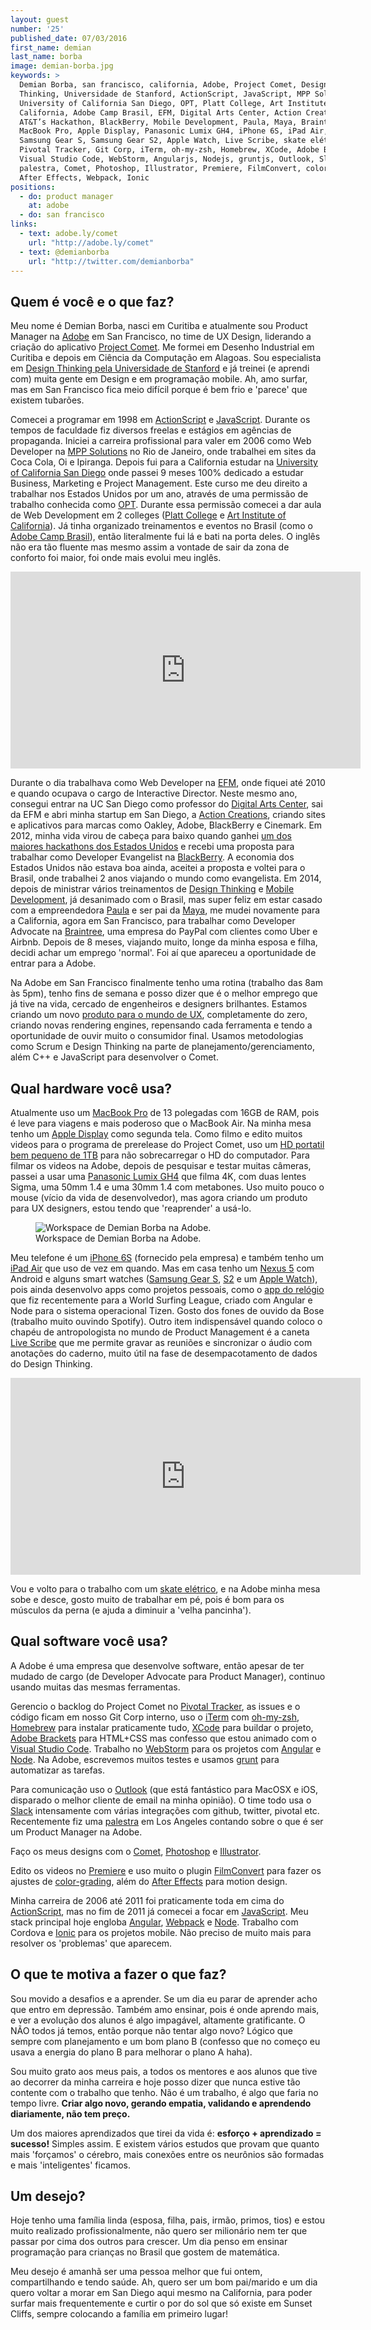 ```yaml
---
layout: guest
number: '25'
published_date: 07/03/2016
first_name: demian
last_name: borba
image: demian-borba.jpg
keywords: >
  Demian Borba, san francisco, california, Adobe, Project Comet, Design
  Thinking, Universidade de Stanford, ActionScript, JavaScript, MPP Solutions,
  University of California San Diego, OPT, Platt College, Art Institute of
  California, Adobe Camp Brasil, EFM, Digital Arts Center, Action Creations,
  AT&T’s Hackathon, BlackBerry, Mobile Development, Paula, Maya, Braintree,
  MacBook Pro, Apple Display, Panasonic Lumix GH4, iPhone 6S, iPad Air, Nexus 5,
  Samsung Gear S, Samsung Gear S2, Apple Watch, Live Scribe, skate elétrico,
  Pivotal Tracker, Git Corp, iTerm, oh-my-zsh, Homebrew, XCode, Adobe Brackets,
  Visual Studio Code, WebStorm, Angularjs, Nodejs, gruntjs, Outlook, Slack,
  palestra, Comet, Photoshop, Illustrator, Premiere, FilmConvert, color-grading,
  After Effects, Webpack, Ionic
positions:
  - do: product manager
    at: adobe
  - do: san francisco
links:
  - text: adobe.ly/comet
    url: "http://adobe.ly/comet"
  - text: @demianborba
    url: "http://twitter.com/demianborba"
---
```



## Quem é você e o que faz?

Meu nome é Demian Borba, nasci em Curitiba e atualmente sou Product Manager na
[Adobe][adobe] em San Francisco, no time de UX Design, liderando a criação do
aplicativo [Project Comet][comet]. Me formei em Desenho Industrial em Curitiba e
depois em Ciência da Computação em Alagoas. Sou especialista em
[Design Thinking pela Universidade de Stanford][stanford] e já treinei (e
aprendi com) muita gente em Design e em programação mobile. Ah, amo surfar, mas
em San Francisco fica meio difícil porque é bem frio e 'parece' que existem
tubarões.

Comecei a programar em 1998 em [ActionScript][as] e [JavaScript][js]. Durante os
tempos de faculdade fiz diversos freelas e estágios em agências de propaganda.
Iniciei a carreira profissional para valer em 2006 como Web Developer na
[MPP Solutions][mpp] no Rio de Janeiro, onde trabalhei em sites da Coca Cola, Oi
e Ipiranga. Depois fui para a California estudar na
[University of California San Diego][ucsd] onde passei 9 meses 100% dedicado a
estudar Business, Marketing e Project Management. Este curso me deu direito a
trabalhar nos Estados Unidos por um ano, através de uma permissão de trabalho
conhecida como [OPT][opt]. Durante essa permissão comecei a dar aula de Web
Development em 2 colleges ([Platt College][platt] e
[Art Institute of California][art-institute]). Já tinha organizado treinamentos
e eventos no Brasil (como o [Adobe Camp Brasil][adobe-camp]), então
literalmente fui lá e bati na porta deles. O inglês não era tão fluente mas
mesmo assim a vontade de sair da zona de conforto foi maior, foi onde mais
evolui meu inglês.

<div class="video-fit video-ratio-16-9">
  <iframe width="560" height="315"
    src="https://www.youtube.com/embed/qJTmGcGzsqg" frameborder="0"
    allowfullscreen></iframe>
</div>

Durante o dia trabalhava como Web Developer na [EFM][efm], onde fiquei até 2010
e quando ocupava o cargo de Interactive Director. Neste mesmo ano, consegui
entrar na UC San Diego como professor do [Digital Arts Center][digital-arts],
sai da EFM e abri minha startup em San Diego, a
[Action Creations][action-creations], criando sites e aplicativos para marcas
como Oakley, Adobe, BlackBerry e Cinemark. Em 2012, minha vida virou de cabeça
para baixo quando ganhei
[um dos maiores hackathons dos Estados Unidos][hackathon] e recebi uma proposta
para trabalhar como Developer Evangelist na [BlackBerry][blackberry]. A economia
dos Estados Unidos não estava boa ainda, aceitei a proposta e voltei para o
Brasil, onde trabalhei 2 anos viajando o mundo como evangelista. Em 2014, depois
de ministrar vários treinamentos de [Design Thinking][design-thinking] e
[Mobile Development][mobile-development], já desanimado com o Brasil, mas super
feliz em estar casado com a empreendedora [Paula][paula] e ser pai da
[Maya][maya], me mudei novamente para a California, agora em San Francisco, para
trabalhar como Developer Advocate na [Braintree][braintree], uma empresa do
PayPal com clientes como Uber e Airbnb. Depois de 8 meses, viajando muito, longe
da minha esposa e filha, decidi achar um emprego 'normal'. Foi aí que apareceu a
oportunidade de entrar para a Adobe.

Na Adobe em San Francisco finalmente tenho uma rotina (trabalho das 8am às 5pm),
tenho fins de semana e posso dizer que é o melhor emprego que já tive na vida,
cercado de engenheiros e designers brilhantes. Estamos criando um novo
[produto para o mundo de UX][comet], completamente do zero, criando novas
rendering engines, repensando cada ferramenta e tendo a oportunidade de ouvir
muito o consumidor final. Usamos metodologias como Scrum e Design Thinking na
parte de planejamento/gerenciamento, além C++ e JavaScript para desenvolver o
Comet.


[adobe]: http://www.adobe.com/
[comet]: http://adobe.ly/comet
[stanford]: http://dschool.stanford.edu
[as]: https://en.wikipedia.org/wiki/ActionScript
[js]: https://www.javascript.com/
[mpp]: http://www.mppinterativa.com
[ucsd]: http://extension.ucsd.edu/Department/ELP/coursesprograms/index.cfm?vAction=certbusinessmgmt
[opt]: https://en.wikipedia.org/wiki/Optional_Practical_Training
[platt]: http://plattcollege.edu/
[art-institute]: https://www.artinstitutes.edu/
[adobe-camp]: https://www.youtube.com/watch?v=qJTmGcGzsqg
[efm]: http://experiencesformankind.com
[digital-arts]: http://dac.ucsd.edu
[action-creations]: http://www.actioncreations.com
[hackathon]: http://www.actioncreations.com/action-creations-wins-the-atts-hackathon-in-las-vegas-during-ces-videos
[blackberry]: http://global.blackberry.com/en/home.html
[design-thinking]: http://designthinkingnow.com
[mobile-development]: http://www.phonegapbootcamp.io
[paula]: https://twitter.com/paulakedouk
[maya]: https://twitter.com/bebedovale
[braintree]: https://www.braintreepayments.com


## Qual hardware você usa?

Atualmente uso um [MacBook Pro][macbook-pro] de 13 polegadas com 16GB de RAM,
pois é leve para viagens e mais poderoso que o MacBook Air. Na minha mesa tenho
um [Apple Display][apple-display] como segunda tela. Como filmo e edito muitos
videos para o programa de prerelease do Project Comet, uso um
[HD portatil bem pequeno de 1TB][hd] para não sobrecarregar o HD do computador.
Para filmar os videos na Adobe, depois de pesquisar e testar muitas câmeras,
passei a usar uma [Panasonic Lumix GH4][panasonic-lumix] que filma 4K, com duas
lentes Sigma, uma 50mm 1.4 e uma 30mm 1.4 com metabones. Uso muito pouco o mouse
(vício da vida de desenvolvedor), mas agora criando um produto para UX
designers, estou tendo que 'reaprender' a usá-lo.

<figure class="image-fit">
  <img src="/images/content/demian-borba-workspace.jpg"
       alt="Workspace de Demian Borba na Adobe." />
  <figcaption class="caption-bottom">
    Workspace de Demian Borba na Adobe.
  </figcaption>
</figure>

Meu telefone é um [iPhone 6S][iphone6s] (fornecido pela empresa) e também tenho
um [iPad Air][ipad-air] que uso de vez em quando. Mas em casa tenho um
[Nexus 5][nexus5] com Android e alguns smart watches
([Samsung Gear S][samsung-gear-s], [S2][samsung-gear-s2] e um
[Apple Watch][apple-watch]), pois ainda desenvolvo apps como projetos pessoais,
como o [app do relógio][app-surf] que fiz recentemente para a World Surfing
League, criado com Angular e Node para o sistema operacional Tizen. Gosto dos
fones de ouvido da Bose (trabalho muito ouvindo Spotify). Outro item
indispensável quando coloco o chapéu de antropologista no mundo de Product
Management é a caneta [Live Scribe][live-scribe] que me permite gravar as
reuniões e sincronizar o áudio com anotações do caderno, muito útil na fase de
desempacotamento de dados do Design Thinking.

<div class="video-fit video-ratio-16-9">
  <iframe width="560" height="315"
    src="https://www.youtube.com/embed/F-pWjawhvME" frameborder="0"
    allowfullscreen></iframe>
</div>

Vou e volto para o trabalho com um [skate elétrico][skate], e na Adobe minha
mesa sobe e desce, gosto muito de trabalhar em pé, pois é bom para os músculos
da perna (e ajuda a diminuir a 'velha pancinha').


[macbook-pro]: http://www.apple.com/macbook-pro/
[apple-display]: https://en.wikipedia.org/wiki/Apple_Cinema_Display
[iphone6s]: http://www.apple.com/iphone-6s/
[ipad-air]: http://www.techtudo.com.br/tudo-sobre/ipad-5.html
[nexus5]: http://www.techtudo.com.br/tudo-sobre/nexus-5.html
[samsung-gear-s]: http://www.techtudo.com.br/tudo-sobre/gear-s.html
[samsung-gear-s2]: http://www.techtudo.com.br/tudo-sobre/galaxy-gear-2.html
[apple-watch]: http://www.techtudo.com.br/tudo-sobre/apple-watch.html
[hd]: http://www.sylvainwillenz.com/works/industrial/xxs-mobile-drive-30
[panasonic-lumix]: https://www.youtube.com/watch?v=CyWV-YHTiC0
[app-surf]: http://globoesporte.globo.com/radicais/surfe/mundial-de-surfe/noticia/2016/01/relogio-inteligente-promete-ajudar-surfistas-no-circuito-mundial-em-2016.html
[live-scribe]: https://www.livescribe.com/en-us
[skate]: https://www.youtube.com/watch?v=F-pWjawhvME


## Qual software você usa?

A Adobe é uma empresa que desenvolve software, então apesar de ter mudado de
cargo (de Developer Advocate para Product Manager), continuo usando muitas das
mesmas ferramentas.

Gerencio o backlog do Project Comet no [Pivotal Tracker][pivotal-tracker], as
issues e o código ficam em nosso Git Corp interno, uso o [iTerm][iterm] com
[oh-my-zsh][oh-my-zsh], [Homebrew][homebrew] para instalar praticamente tudo,
[XCode][xcode] para buildar o projeto, [Adobe Brackets][brackets] para HTML+CSS
mas confesso que estou animado com o [Visual Studio Code][visual-studio].
Trabalho no [WebStorm][webstorm] para os projetos com [Angular][angular] e
[Node][nodejs]. Na Adobe, escrevemos muitos testes e usamos [grunt][gruntjs]
para automatizar as tarefas.

Para comunicação uso o [Outlook][outlook] (que está fantástico para MacOSX e
iOS, disparado o melhor cliente de email na minha opinião). O time todo usa o
[Slack][slack] intensamente com várias integrações com github, twitter, pivotal
etc. Recentemente fiz uma [palestra][palestra] em Los Angeles contando sobre o
que é ser um Product Manager na Adobe.

Faço os meus designs com o [Comet][comet], [Photoshop][photoshop] e
[Illustrator][illustrator].

Edito os videos no [Premiere][premiere] e uso muito o plugin
[FilmConvert][film-convert] para fazer os ajustes de
[color-grading][color-grading], além do [After Effects][after-effects] para
motion design.

Minha carreira de 2006 até 2011 foi praticamente toda em cima do
[ActionScript][as], mas no fim de 2011 já comecei a focar em [JavaScript][js].
Meu stack principal hoje engloba [Angular][angular], [Webpack][webpack] e
[Node][nodejs]. Trabalho com Cordova e [Ionic][ionic] para os projetos mobile.
Não preciso de muito mais para resolver os 'problemas' que aparecem.


[pivotal-tracker]: http://www.pivotaltracker.com
[iterm]: https://www.iterm2.com
[oh-my-zsh]: https://github.com/robbyrussell/oh-my-zsh
[homebrew]: http://brew.sh
[xcode]: https://developer.apple.com/xcode/
[brackets]: http://brackets.io
[visual-studio]: https://code.visualstudio.com
[webstorm]: https://www.jetbrains.com/webstorm
[angular]: https://angularjs.org/
[nodejs]: https://nodejs.org/
[gruntjs]: http://gruntjs.com/
[outlook]: http://www.microsoftstore.com/store/msbr/pt_BR/pdp/productID.323927000
[slack]: https://slack.com/
[palestra]: http://www.slideshare.net/DemianBorba1/product-management-57808163
[comet]: http://adobe.ly/comet
[photoshop]: http://www.adobe.com/products/photoshop.html
[illustrator]: http://www.adobe.com/products/illustrator.html
[premiere]: http://www.adobe.com/products/premiere.html
[film-convert]: http://filmconvert.com/
[after-effects]: http://www.adobe.com/products/aftereffects.html
[color-grading]: https://www.youtube.com/watch?v=kCN6bFglMuY
[webpack]: https://webpack.github.io/
[ionic]: http://ionicframework.com


## O que te motiva a fazer o que faz?

Sou movido a desafios e a aprender. Se um dia eu parar de aprender acho que
entro em depressão. Também amo ensinar, pois é onde aprendo mais, e ver a
evolução dos alunos é algo impagável, altamente gratificante. O NÃO todos já
temos, então porque não tentar algo novo? Lógico que sempre com planejamento e
um bom plano B (confesso que no começo eu usava a energia do plano B para
melhorar o plano A haha).

Sou muito grato aos meus pais, a todos os mentores e aos alunos que tive ao
decorrer da minha carreira e hoje posso dizer que nunca estive tão contente com
o trabalho que tenho. Não é um trabalho, é algo que faria no tempo livre.
__Criar algo novo, gerando empatia, validando e aprendendo diariamente, não tem
preço.__

Um dos maiores aprendizados que tirei da vida é: __esforço + aprendizado =
sucesso!__ Simples assim. E existem vários estudos que provam que quanto mais
'forçamos' o cérebro, mais conexões entre os neurônios são formadas e mais
'inteligentes' ficamos.


## Um desejo?

Hoje tenho uma família linda (esposa, filha, pais, irmão, primos, tios) e estou
muito realizado profissionalmente, não quero ser milionário nem ter que passar
por cima dos outros para crescer. Um dia penso em ensinar programação para
crianças no Brasil que gostem de matemática.

Meu desejo é amanhã ser uma pessoa melhor que fui ontem, compartilhando e tendo
saúde. Ah, quero ser um bom pai/marido e um dia quero voltar a morar em San
Diego aqui mesmo na California, para poder surfar mais frequentemente e curtir o
por do sol que só existe em Sunset Cliffs, sempre colocando a família em
primeiro lugar!
